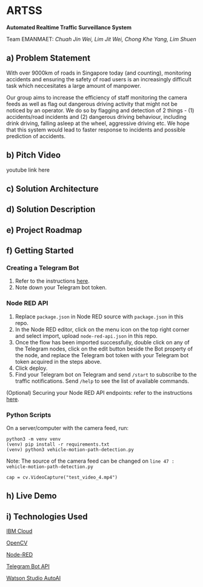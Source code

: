 # ARTSS
**Automated Realtime Traffic Surveillance System**

Team EMANMAET: *Chuah Jin Wei, Lim Jit Wei, Chong Khe Yang, Lim Shuen*

## a) Problem Statement
With over 9000km of roads in Singapore today (and counting), monitoring accidents and ensuring the safety of road users is an increasingly difficult task which neccesitates a large amount of manpower.

Our group aims to increase the efficiency of staff monitoring the camera feeds as well as flag out dangerous driving activity that might not be noticed by an operator. We do so by flagging and detection of 2 things - (1) accidents/road incidents and (2) dangerous driving behaviour, including drink driving, falling asleep at the wheel, aggressive driving etc. We hope that this system would lead to faster response to incidents and possible prediction of accidents.

## b) Pitch Video
youtube link here

## c) Solution Architecture

## d) Solution Description

## e) Project Roadmap

## f) Getting Started

### Creating a Telegram Bot ###
1. Refer to the instructions [here](https://core.telegram.org/bots#3-how-do-i-create-a-bot).
1. Note down your Telegram bot token.


### Node RED API ###
1. Replace `package.json` in Node RED source with `package.json` in this repo.
1. In the Node RED editor, click on the menu icon on the top right corner and select import, upload `node-red-api.json` in this repo.
1. Once the flow has been imported successfully, double click on any of the Telegram nodes, click on the edit button beside the Bot property of the node, and replace the Telegram bot token with your Telegram bot token acquired in the steps above.
1. Click deploy.
1. Find your Telegram bot on Telegram and send `/start` to subscribe to the traffic notifications. Send `/help` to see the list of available commands.

(Optional) Securing your Node RED API endpoints: refer to the instructions [here](https://nodered.org/docs/user-guide/runtime/securing-node-red#http-node-security).

### Python Scripts ###
On a server/computer with the camera feed, run:
```
python3 -m venv venv
(venv) pip install -r requirements.txt
(venv) python3 vehicle-motion-path-detection.py
```

Note: 
The source of the camera feed can be changed on `line 47 : vehicle-motion-path-detection.py`
```
cap = cv.VideoCapture("test_video_4.mp4")
```

## h) Live Demo

## i) Technologies Used
[IBM Cloud](https://www.ibm.com/sg-en/cloud)

[OpenCV](http://opencv.org/)

[Node-RED](https://nodered.org/)

[Telegram Bot API](https://core.telegram.org/bots/api)

[Watson Studio AutoAI](https://www.ibm.com/sg-en/cloud/watson-studio/autoai)
